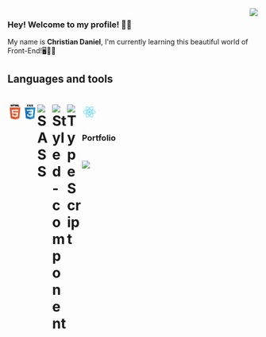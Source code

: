 <img align="right"  src="https://ik.imagekit.io/hzqr8aao8im/.ilustracao-do-conceito-de-digitacao-de-codigo_114360-3581_u9DQGXWme.jpg"  />

### Hey! Welcome to my profile! 👋😄
<span>My name is <strong> Christian Daniel</strong>, I'm currently learning this beautiful world of Front-End!🖥🙆‍♂</span> 


## Languages and tools
<h1>
  <img align='left' alt='HTML5' width='30px' src="https://raw.githubusercontent.com/github/explore/80688e429a7d4ef2fca1e82350fe8e3517d3494d/topics/html/html.png"/>
  <img align='left' alt='CSS3' width='30px' src="https://raw.githubusercontent.com/github/explore/80688e429a7d4ef2fca1e82350fe8e3517d3494d/topics/css/css.png"/>
  <img align='left' alt='SASS' width='30px' src="https://img.icons8.com/color/48/000000/sass.png"/>
  <img align='left' alt='Styled-component' width='30px' src="https://styled-components.com/logo.png"
  <img align='left' alt='JavaScript' width='30px' src="https://img.icons8.com/color/48/000000/javascript.png"/>
  <img align='left' alt='TypeScript' width='30px' src="https://img.icons8.com/color/48/000000/typescript.png"/>
  <img align='left' alt='React' width='30px' src="https://raw.githubusercontent.com/github/explore/80688e429a7d4ef2fca1e82350fe8e3517d3494d/topics/react/react.png"/>
  <br />
 </h1>
 
<h3>
  <p>Portfolio </p> <br />
 <img src="https://img.shields.io/badge/-Christian%20Daniel-blue"/>
</h3



